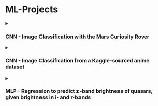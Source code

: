# ML-Projects
  <details>
    <summary><h3>CNN - Image Classification with the Mars Curiosity Rover</h3></summary>
    Text 1
  </details>
  
  <details>
    <summary><h3>CNN - Image Classification from a Kaggle-sourced anime dataset</h3></summary>
    Text 2
  </details>

  <details>
    <summary><h3>MLP - Regression to predict z-band brightness of quasars, given brightness in i- and r-bands</h3></summary>
    Text 3
  </details>
